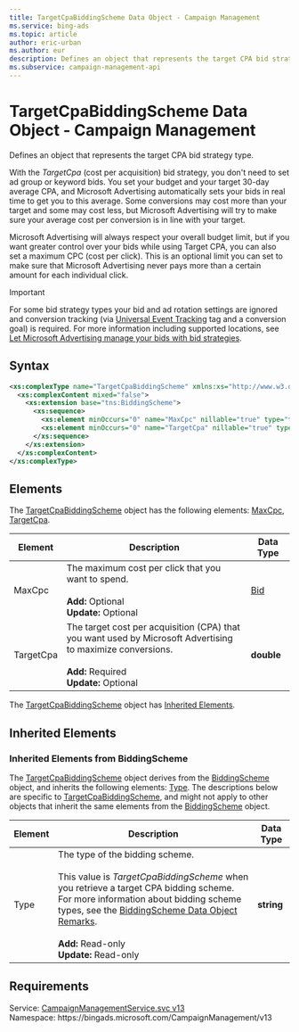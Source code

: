 ```yaml
---
title: TargetCpaBiddingScheme Data Object - Campaign Management
ms.service: bing-ads
ms.topic: article
author: eric-urban
ms.author: eur
description: Defines an object that represents the target CPA bid strategy type.
ms.subservice: campaign-management-api
---
```

# TargetCpaBiddingScheme Data Object - Campaign Management
Defines an object that represents the target CPA bid strategy type.

With the *TargetCpa* (cost per acquisition) bid strategy, you don't need to set ad group or keyword bids. You set your budget and your target 30-day average CPA, and Microsoft Advertising automatically sets your bids in real time to get you to this average. Some conversions may cost more than your target and some may cost less, but Microsoft Advertising will try to make sure your average cost per conversion is in line with your target.

Microsoft Advertising will always respect your overall budget limit, but if you want greater control over your bids while using Target CPA, you can also set a maximum CPC (cost per click). This is an optional limit you can set to make sure that Microsoft Advertising never pays more than a certain amount for each individual click.

> [!IMPORTANT] 
> For some bid strategy types your bid and ad rotation settings are ignored and conversion tracking (via [Universal Event Tracking](../guides/universal-event-tracking.md) tag and a conversion goal) is required. For more information including supported locations, see [Let Microsoft Advertising manage your bids with bid strategies](https://help.ads.microsoft.com/#apex/3/en/56786/1). 

## Syntax
```xml
<xs:complexType name="TargetCpaBiddingScheme" xmlns:xs="http://www.w3.org/2001/XMLSchema">
  <xs:complexContent mixed="false">
    <xs:extension base="tns:BiddingScheme">
      <xs:sequence>
        <xs:element minOccurs="0" name="MaxCpc" nillable="true" type="tns:Bid" />
        <xs:element minOccurs="0" name="TargetCpa" nillable="true" type="xs:double" />
      </xs:sequence>
    </xs:extension>
  </xs:complexContent>
</xs:complexType>
```

## <a name="elements"></a>Elements

The [TargetCpaBiddingScheme](targetcpabiddingscheme.md) object has the following elements: [MaxCpc](#maxcpc), [TargetCpa](#targetcpa).

|Element|Description|Data Type|
|-----------|---------------|-------------|
|<a name="maxcpc"></a>MaxCpc|The maximum cost per click that you want to spend.<br/><br/>**Add:** Optional<br/>**Update:** Optional|[Bid](bid.md)|
|<a name="targetcpa"></a>TargetCpa|The target cost per acquisition (CPA) that you want used by Microsoft Advertising to maximize conversions.<br/><br/>**Add:** Required<br/>**Update:** Optional|**double**|

The [TargetCpaBiddingScheme](targetcpabiddingscheme.md) object has [Inherited Elements](#inheritedelements).

## <a name="inheritedelements"></a>Inherited Elements

### <a name="inheritedelementsbiddingscheme"></a>Inherited Elements from BiddingScheme
The [TargetCpaBiddingScheme](targetcpabiddingscheme.md) object derives from the [BiddingScheme](biddingscheme.md) object, and inherits the following elements: [Type](#type). The descriptions below are specific to [TargetCpaBiddingScheme](targetcpabiddingscheme.md), and might not apply to other objects that inherit the same elements from the [BiddingScheme](biddingscheme.md) object.  

|Element|Description|Data Type|
|-----------|---------------|-------------|
|<a name="type"></a>Type|The type of the bidding scheme.<br/><br/>This value is *TargetCpaBiddingScheme* when you retrieve a target CPA bidding scheme. For more information about bidding scheme types, see the [BiddingScheme Data Object Remarks](biddingscheme.md#remarks).<br/><br/>**Add:** Read-only<br/>**Update:** Read-only|**string**|

## Requirements
Service: [CampaignManagementService.svc v13](https://campaign.api.bingads.microsoft.com/Api/Advertiser/CampaignManagement/v13/CampaignManagementService.svc)  
Namespace: https\://bingads.microsoft.com/CampaignManagement/v13  


